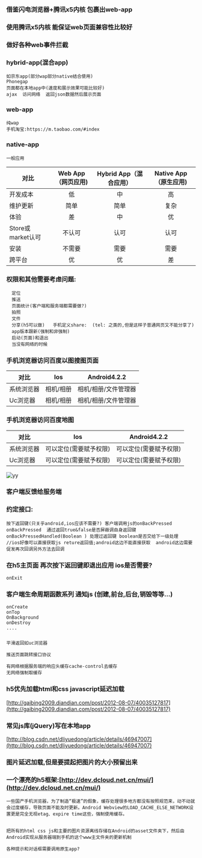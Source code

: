 ### 借鉴闪电浏览器+腾讯x5内核 包裹出web-app
### 使用腾讯x5内核 能保证web页面兼容性比较好
### 做好各种web事件拦截

### hybrid-app(混合app)
    如京东app(部分wap部分native结合使用)
    Phonegap
    页面都在本地app中(速度和展示效果可能比较好)
    ajax  访问网络  返回json数据然后展示页面

### web-app
    纯wap
    手机淘宝:https://m.taobao.com/#index

### native-app
    一般应用



| 对比       |  Web App（网页应用)          |Hybrid App（混合应用）|Native App（原生应用)|
| ------------- |:-------------:|:-------------:|:-------------:|
|开发成本 |低  |中  |高  |
|维护更新 |简单|简单|复杂|
|体验     |差  |中  |优  |
|Store或market认可|不认可|认可|认可|
|安装         |不需要    |需要|需要|
|跨平台       |优         |优 |差  |





### 权限和其他需要考虑问题:
      定位
      推送
      页面统计(客户端和服务端都需要做?)
      拍照
      文件
      分享(h5可以做)   手机定义share:  (tel: 之类的,但是这样子普通网页又不能分享了)   
      app版本跟新(强制和非强制)
      启动(页面)和退出
      当没有网络的时候


### 手机浏览器访问百度以图搜图页面

| 对比       | Ios           |Android4.2.2|
| ------------- |:-------------:|:-------------:|
|系统浏览器|相机/相册|相机/相册/文件管理器|
|Uc浏览器|相机/相册|相机/相册/文件管理器|

### 手机浏览器访问百度地图

| 对比       | Ios           |Android4.2.2|
| ------------- |:-------------:|:-------------:|
|系统浏览器|可以定位(需要赋予权限)|可以定位(需要赋予权限)|
|Uc浏览器|可以定位(需要赋予权限)|可以定位(需要赋予权限)|



![yy](https://raw.githubusercontent.com/FangWW/lightning-browser-gsy/master/58_view.png "yy")





### 客户端反馈给服务端
### 约定接口:
    按下返回键(只关乎android,ios应该不需要?) 客户端调用js的onBackPressed
    onBackPressed  通过返回true&false是否屏蔽调自身返回键
    onBackPressedHandled(Boolean ) 处理过返回键 boolean是否交给下一级处理
    //ios好像可以直接获取js reture返回值;android这边不能直接获取  android这边需要促发再次回调另外方法去回调

### 在h5主页面 再次按下返回键即退出应用 ios是否需要?
    onExit

### 客户端生命周期函数系列  通知js (创建,前台,后台,销毁等等...)
    onCreate
    onTop
    OnBackground
    onDestroy
    ....

###
    平滑返回如uc浏览器 
    
    推送页面跳转接口协议 
    
    有网络根据服务端的响应头缓存cache-control去缓存
    无网络强制取缓存


### h5优先加载html和css   javascript延迟加载
[http://gaibing2009.diandian.com/post/2012-08-07/40035127817](http://gaibing2009.diandian.com/post/2012-08-07/40035127817)
### 常见js库(jQuery)写在本地app
[http://blog.csdn.net/dliyuedong/article/details/46947007](http://blog.csdn.net/dliyuedong/article/details/46947007)

### 图片延迟加载,但是要提起把图片的大小预留出来

### 一个漂亮的h5框架:[http://dev.dcloud.net.cn/mui/](http://dev.dcloud.net.cn/mui/)

    一些国产手机浏览器，为了制造“极速”的假象，缓存处理很多地方都没有按照规范来，动不动就会过度缓存，导致页面不能及时更新。Android Webview的LOAD_CACHE_ELSE_NETWORK设置更是完全无视etag、expire time这些，强制使用缓存。


    把所有的html css js和主要的图片资源离线存储在Android的asset文件夹下，然后由Android实现从服务器端到手机的这个www主文件夹的更新机制
 
    各种提示和对话框需要调用原生app?

